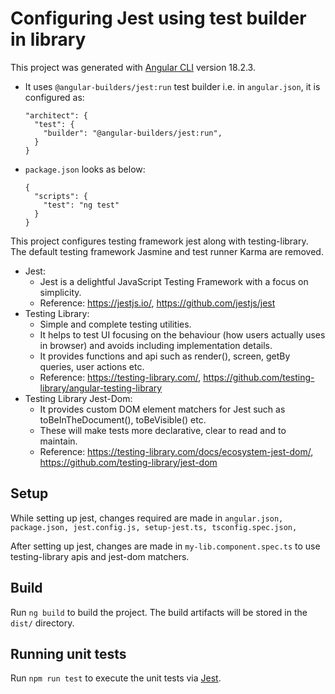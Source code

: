 # Configuring Jest using test builder in library

This project was generated with [Angular CLI](https://github.com/angular/angular-cli) version 18.2.3.
- It uses `@angular-builders/jest:run` test builder i.e. in `angular.json`, it is configured as:
  ```
  "architect": {
    "test": {
      "builder": "@angular-builders/jest:run",
    }
  }
  ```
- `package.json` looks as below:
  ```
  {
    "scripts": {
      "test": "ng test"
    }
  }
  ```

This project configures testing framework jest along with testing-library. The default testing framework Jasmine and test runner Karma are removed.
- Jest:
  - Jest is a delightful JavaScript Testing Framework with a focus on simplicity.
  - Reference: https://jestjs.io/, https://github.com/jestjs/jest
- Testing Library:
  - Simple and complete testing utilities.
  - It helps to test UI focusing on the behaviour (how users actually uses in browser) and avoids including implementation details.
  - It provides functions and api such as render(), screen, getBy queries, user actions etc.
  - Reference: https://testing-library.com/, https://github.com/testing-library/angular-testing-library
- Testing Library Jest-Dom:
  - It provides custom DOM element matchers for Jest such as toBeInTheDocument(), toBeVisible() etc.
  - These will make tests more declarative, clear to read and to maintain.
  - Reference: https://testing-library.com/docs/ecosystem-jest-dom/, https://github.com/testing-library/jest-dom

## Setup
While setting up jest, changes required are made in `angular.json, package.json, jest.config.js, setup-jest.ts, tsconfig.spec.json,`

After setting up jest, changes are made in `my-lib.component.spec.ts` to use testing-library apis and jest-dom matchers.

## Build

Run `ng build` to build the project. The build artifacts will be stored in the `dist/` directory.

## Running unit tests

Run `npm run test` to execute the unit tests via [Jest](https://github.com/jestjs/jest).

